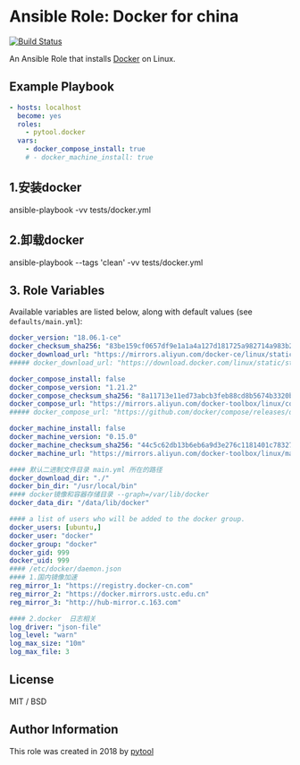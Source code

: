 # Ansible Role: Docker for china

[![Build Status](https://travis-ci.org/pytool/ansible-role-docker.svg?branch=master)](https://travis-ci.org/pytool/ansible-role-docker)

An Ansible Role that installs [Docker](https://www.docker.com) on Linux.

## Example Playbook

```yaml
- hosts: localhost
  become: yes
  roles:
    - pytool.docker
  vars:
    - docker_compose_install: true
    # - docker_machine_install: true
```

## 1.安装docker
ansible-playbook -vv tests/docker.yml

## 2.卸载docker
ansible-playbook --tags 'clean' -vv tests/docker.yml

## 3. Role Variables

Available variables are listed below, along with default values (see `defaults/main.yml`):
```yml
docker_version: "18.06.1-ce"
docker_checksum_sha256: "83be159cf0657df9e1a1a4a127d181725a982714a983b2bdcc0621244df93687  docker-18.06.1-ce.tgz"
docker_download_url: "https://mirrors.aliyun.com/docker-ce/linux/static/stable/x86_64/docker-{{docker_version}}.tgz"
##### docker_download_url: "https://download.docker.com/linux/static/stable/x86_64/docker-{{docker_version}}.tgz"

docker_compose_install: false
docker_compose_version: "1.21.2"
docker_compose_checksum_sha256: "8a11713e11ed73abcb3feb88cd8b5674b3320ba33b22b2ba37915b4ecffdf042  docker-compose-Linux-x86_64"
docker_compose_url: "https://mirrors.aliyun.com/docker-toolbox/linux/compose/{{docker_compose_version}}/docker-compose-Linux-x86_64"
##### docker_compose_url: "https://github.com/docker/compose/releases/download/{{ docker_compose_version }}/docker-compose-Linux-x86_64"

docker_machine_install: false
docker_machine_version: "0.15.0"
docker_machine_checksum_sha256: "44c5c62db13b6eb6a9d3e276c1181401c78327ff6303570936ba2cf5d137b7b5  docker-machine-Linux-x86_64"
docker_machine_url: "https://mirrors.aliyun.com/docker-toolbox/linux/machine/{{docker_machine_version}}/docker-machine-Linux-x86_64"

#### 默认二进制文件目录 main.yml 所在的路径
docker_download_dir: "./"
docker_bin_dir: "/usr/local/bin"
#### docker镜像和容器存储目录 --graph=/var/lib/docker
docker_data_dir: "/data/lib/docker"

#### a list of users who will be added to the docker group.
docker_users: [ubuntu,]
docker_user: "docker"
docker_group: "docker"
docker_gid: 999
docker_uid: 999
#### /etc/docker/daemon.json
#### 1.国内镜像加速
reg_mirror_1: "https://registry.docker-cn.com"
reg_mirror_2: "https://docker.mirrors.ustc.edu.cn"
reg_mirror_3: "http://hub-mirror.c.163.com"

#### 2.docker  日志相关
log_driver: "json-file"
log_level: "warn"
log_max_size: "10m"
log_max_file: 3
```


## License

MIT / BSD

## Author Information

This role was created in 2018 by [pytool](https://blog.pytool.com/)